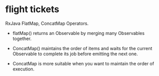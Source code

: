 # flight tickets

RxJava FlatMap, ConcatMap Operators.

* flatMap() returns an Observable by merging many Observables together.

* ConcatMap() maintains the order of items and waits for the current Observable to complete its job before emitting the next one.
* ConcatMap is more suitable when you want to maintain the order of execution.
